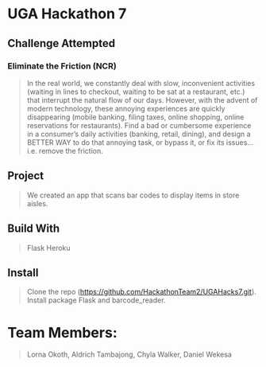 # UGA Hackathon 7

## Challenge Attempted
### Eliminate the Friction (NCR)
>In the real world, we constantly deal with slow, inconvenient activities (waiting in lines to checkout, waiting to be sat at a restaurant, etc.) that interrupt the natural flow of our days. However, with the advent of modern technology, these annoying experiences are quickly disappearing (mobile banking, filing taxes, online shopping, online reservations for restaurants). Find a bad or cumbersome experience in a consumer’s daily activities (banking, retail, dining), and design a BETTER WAY to do that annoying task, or bypass it, or fix its issues… i.e. remove the friction.

## Project
>We created an app that scans bar codes to display items in store aisles.

## Build With
>Flask
>Heroku

## Install 
>Clone the repo (https://github.com/HackathonTeam2/UGAHacks7.git).
>Install package Flask and barcode_reader.


# Team Members:
>Lorna Okoth, Aldrich Tambajong, Chyla Walker, Daniel Wekesa

